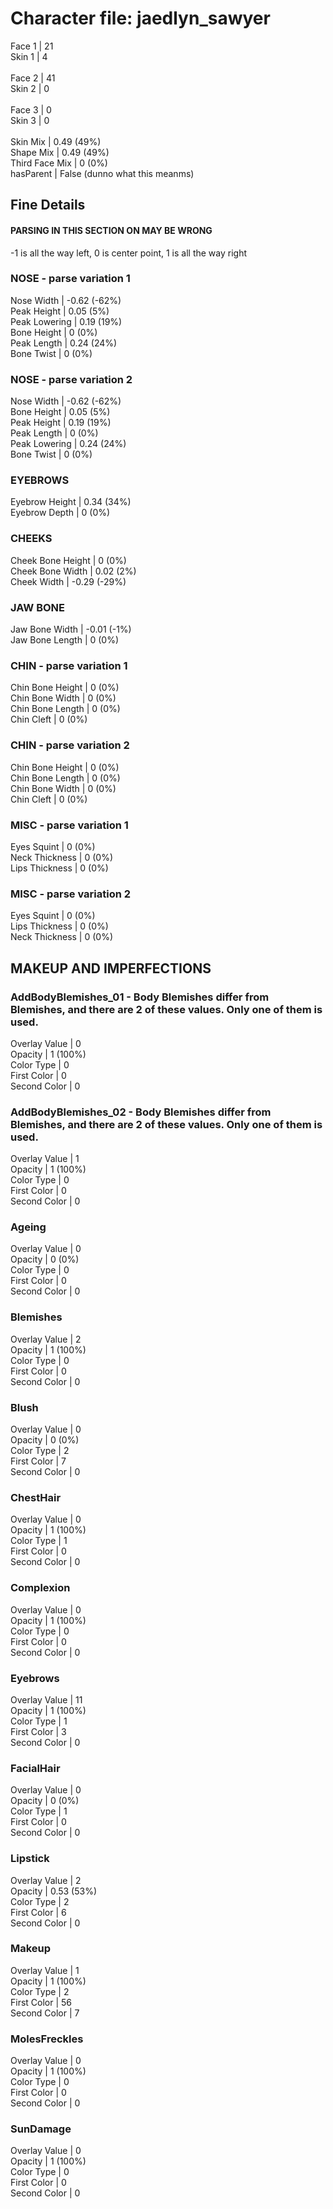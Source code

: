 # Character file: jaedlyn_sawyer<br>
Face 1 | 21<br>
Skin 1 | 4<br>
<br>
Face 2 | 41<br>
Skin 2 | 0<br>
<br>
Face 3 | 0<br>
Skin 3 | 0<br>
<br>
Skin Mix | 0.49 (49%)<br>
Shape Mix | 0.49 (49%)<br>
Third Face Mix | 0 (0%)<br>
hasParent | False (dunno what this meanms)<br>
## Fine Details<br>
#### PARSING IN THIS SECTION ON MAY BE WRONG<br>
-1 is all the way left, 0 is center point, 1 is all the way right<br>
### NOSE - parse variation 1<br>
Nose Width | -0.62 (-62%)<br>
Peak Height | 0.05 (5%)<br>
Peak Lowering | 0.19 (19%)<br>
Bone Height | 0 (0%)<br>
Peak Length | 0.24 (24%)<br>
Bone Twist | 0 (0%)<br>
### NOSE - parse variation 2<br>
Nose Width | -0.62 (-62%)<br>
Bone Height | 0.05 (5%)<br>
Peak Height | 0.19 (19%)<br>
Peak Length | 0 (0%)<br>
Peak Lowering | 0.24 (24%)<br>
Bone Twist | 0 (0%)<br>
### EYEBROWS<br>
Eyebrow Height | 0.34 (34%)<br>
Eyebrow Depth | 0 (0%)<br>
### CHEEKS<br>
Cheek Bone Height | 0 (0%)<br>
Cheek Bone Width | 0.02 (2%)<br>
Cheek Width | -0.29 (-29%)<br>
### JAW BONE<br>
Jaw Bone Width | -0.01 (-1%)<br>
Jaw Bone Length | 0 (0%)<br>
### CHIN - parse variation 1<br>
Chin Bone Height | 0 (0%)<br>
Chin Bone Width | 0 (0%)<br>
Chin Bone Length | 0 (0%)<br>
Chin Cleft | 0 (0%)<br>
### CHIN - parse variation 2<br>
Chin Bone Height | 0 (0%)<br>
Chin Bone Length | 0 (0%)<br>
Chin Bone Width | 0 (0%)<br>
Chin Cleft | 0 (0%)<br>
### MISC - parse variation 1<br>
Eyes Squint | 0 (0%)<br>
Neck Thickness | 0 (0%)<br>
Lips Thickness | 0 (0%)<br>
### MISC - parse variation 2<br>
Eyes Squint | 0 (0%)<br>
Lips Thickness | 0 (0%)<br>
Neck Thickness | 0 (0%)<br>
## MAKEUP AND IMPERFECTIONS<br>
### AddBodyBlemishes_01 - Body Blemishes differ from Blemishes, and there are 2 of these values. Only one of them is used.<br>
Overlay Value | 0<br>
Opacity | 1 (100%)<br>
Color Type | 0<br>
First Color | 0<br>
Second Color | 0<br>
### AddBodyBlemishes_02 - Body Blemishes differ from Blemishes, and there are 2 of these values. Only one of them is used.<br>
Overlay Value | 1<br>
Opacity | 1 (100%)<br>
Color Type | 0<br>
First Color | 0<br>
Second Color | 0<br>
### Ageing<br>
Overlay Value | 0<br>
Opacity | 0 (0%)<br>
Color Type | 0<br>
First Color | 0<br>
Second Color | 0<br>
### Blemishes<br>
Overlay Value | 2<br>
Opacity | 1 (100%)<br>
Color Type | 0<br>
First Color | 0<br>
Second Color | 0<br>
### Blush<br>
Overlay Value | 0<br>
Opacity | 0 (0%)<br>
Color Type | 2<br>
First Color | 7<br>
Second Color | 0<br>
### ChestHair<br>
Overlay Value | 0<br>
Opacity | 1 (100%)<br>
Color Type | 1<br>
First Color | 0<br>
Second Color | 0<br>
### Complexion<br>
Overlay Value | 0<br>
Opacity | 1 (100%)<br>
Color Type | 0<br>
First Color | 0<br>
Second Color | 0<br>
### Eyebrows<br>
Overlay Value | 11<br>
Opacity | 1 (100%)<br>
Color Type | 1<br>
First Color | 3<br>
Second Color | 0<br>
### FacialHair<br>
Overlay Value | 0<br>
Opacity | 0 (0%)<br>
Color Type | 1<br>
First Color | 0<br>
Second Color | 0<br>
### Lipstick<br>
Overlay Value | 2<br>
Opacity | 0.53 (53%)<br>
Color Type | 2<br>
First Color | 6<br>
Second Color | 0<br>
### Makeup<br>
Overlay Value | 1<br>
Opacity | 1 (100%)<br>
Color Type | 2<br>
First Color | 56<br>
Second Color | 7<br>
### MolesFreckles<br>
Overlay Value | 0<br>
Opacity | 1 (100%)<br>
Color Type | 0<br>
First Color | 0<br>
Second Color | 0<br>
### SunDamage<br>
Overlay Value | 0<br>
Opacity | 1 (100%)<br>
Color Type | 0<br>
First Color | 0<br>
Second Color | 0<br>
